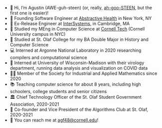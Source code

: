 - 👋 Hi, I’m Agustin (AWE-guh-steen) (or, really, [ah-goo-STEEN](https://youtu.be/MpW5oWWzteM), but the first one is easier)!
- 💼 Founding Software Engineer at [Abstractive Health](https://www.abstractivehealth.com/) in New York, NY
- 💼 Ex-Release Engineer at [InterSystems](https://www.intersystems.com/), in Cambridge, MA
- 🐻 Studied my MEng in Computer Science at [Cornell Tech](https://tech.cornell.edu/) (Cornell University campus in NYC)
- 🦁 Studied at St. Olaf College for my BA Double Major in History and Computer Science
- 💻 Interned at Argonne National Laboratory in 2020 researching compilers and computational science
- 🧪 Interned at University of Wisconsin-Madison with their virology department, running data analysis and visualization on COVID data
- 👨‍🔬 Member of the Society for Industrial and Applied Mathematics since 2020
- 📚 Teaching computer science for about 8 years, including high schoolers, college students and senior citizens
- 🏛 Chief Technology Officer of the St. Olaf Student Government Association, 2020-2021
- 🧮 Co-founder and Vice President of the Algorithms Club at St. Olaf, 2020-2021
- 📮 You can reach me at agf48@cornell.edu!

<!---
agforero/agforero is a ✨ special ✨ repository because its `README.md` (this file) appears on your GitHub profile.
You can click the Preview link to take a look at your changes.
--->
